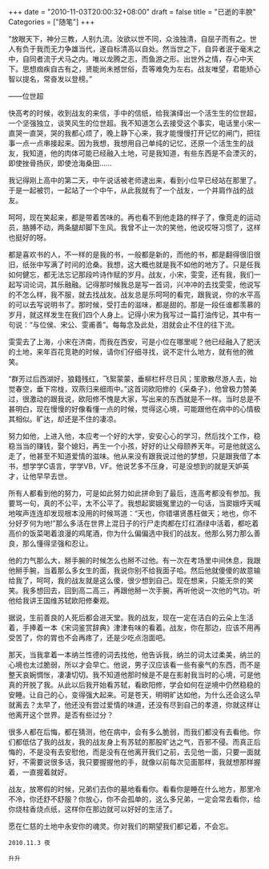 +++
date = "2010-11-03T20:00:32+08:00"
draft = false
title = "已逝的丰腴"
Categories = ["随笔"]
+++

“放眼天下，神分三教，人别九流。汝欲以世不同，众浊独清，自屈子而有之。世人有负于我而无力争雄当代，遂自标清高以自处。然当世之下，自异者泯于毫末之中，自同者流于犬马之内。唯以龙腾之志，而鱼游之形。出世外之情，存心中天下。思想痼疾自古有之，贤能尚未撼世俗，吾等难免为左右。战友唯望，君能矫心智以提名，常奋发以登榜。”

——位世超
 
 快高考的时候，收到战友的来信，手中的信纸，给我演绎出一个活生生的位世超，一个坚强独立，谈笑风生的位世超。我不知道怎么去接受这个事实，电话里小宋一直哭一直哭，哭的我都心烦了，晚上静下心来，我才能慢慢打开记忆的闸门，把往事一点一点串接起来。因为我想，我想用自己单纯的记忆，还原一个活生生的战友，我知道，他的肉体可能已经融入土地，可是我知道，有些东西是不会湮灭的，即使挫骨扬灰，即使沧海桑田……

 我记得刚上高中的第二天，中午说话被老师逮出来，看到小位早已经站在那里了。于是一起被罚，一起站了一个中午，从此我就有了一个战友，一个并肩作战的战友。

 呵呵，现在笑起来，都是带着苦味的。再也看不到他走路的样子了，像竞走的运动员，胳膊不动，两条腿却脚下生风。我曾不止一次的笑他，他说哎呀习惯了，这样也挺好的呀。

 都是喜欢书的人，不一样的是我的书，一般都是新的，而他的书，都是翻得很旧很旧，纸张中写满了时间的沧桑。我想，这大概也就是我不如他的地方了。只是任我如何健忘，都无法忘记那段吟诗作赋的岁月。战友，小宋，雯雯，还有我，我们一起写词论词，其乐融融。记得那时候我总是写一首词，兴冲冲的去找雯雯，他说写的不怎么样，我不服，就去找战友。战友总是乐呵呵的看完，跟我说，你的水平高的可以去写说明书了。那时候，受打击的滋味，都是甜的。那是一段任谁都羡慕的岁月，就这样发生在我们四个人身上。记得小宋为我写过一篇打油传记，其中有一句说：“与位侯、宋公、雯甫善”。每每念及此处，泪就会止不住的往下流。

 雯雯去了上海，小宋在济南，而我在西安，可是小位在哪里呢？他已经融入了肥沃的土地，来年百花竞艳的时候，请你们仔细寻找，说不定什么地方，就有他的微笑。

 “群芳过后西湖好，狼籍残红，飞絮蒙蒙，垂柳栏杆尽日风；笙歌散尽游人去，始觉春空，垂下帘栊，双燕归来细雨中。”这首词欧阳修的《采桑子》，他曾极力赞美过，很激动的跟我说，欧阳修不愧是大家，写出来的东西就是不一样。当时总是不甚明白，现在慢慢的好像看懂一点的时候，觉得这心境，可能跟他在病中的心情极其相似。旷达，却还是不住的凄凉。

 努力如他，上进入他，本应考一个好的大学，安安心心的学习，然后找个工作，稳稳当当的赚钱，娶个媳妇，再生一个小孩，好好的让父母颐养天年。可是他就这么走了，他甚至不知道爱情的滋味。他从来没有跟我说过他的梦想，只是跟我借了本书，想学学C语言，学学VB，VF。他说艺多不压身，可是没想到的就是天妒英才，让他早早去世。

 所有人都看到他的努力，可是如此努力如此拼命到了最后，连高考都没有参加。我要骂一句，真的不公平，太不公平了。我想起窦娥冤里边的一句话，当窦娥呼天喊地唉声连连却发现根本没用的时候骂道：“天也，你错堪贤愚枉做天；地也，你不分好歹何为地!”那么多活在世界上混日子的行尸走肉都在灯红酒绿中活着，都吃着高价的饭菜喝着浪漫的鸡尾酒，你为什么偏偏选中我们的战友。他那么努力那么善良，那么懂得坚强和忍让。

 他的力气那么大，掰手腕的时候怎么也掰不过他。有一次在考场里中间休息，我跟他掰手腕，当着那么多女生的面，我说你别不给我面子哈。然后他就傻傻的故意输给我了，呵呵，我的战友就是这么傻，很少想到自己。现在想来，只能无奈的笑笑。我多想回去，回到高二高三，再跟他掰一次手腕，再听他说一次他的气功。听他给我讲王国维苏轼欧阳修秦观。

 据说，生前善良的人死后都会进天堂。我的战友，现在一定在洁白的云朵上生活着，手捧着一本《宋词鉴赏辞典》津津有味的看着。战友，你在那边，应该不用再受苦了，你的胃也不会再疼了，还是少吃点泡面吧。

 那天，当我拿着一本纳兰性德的词去找他，他告诉我，纳兰的词太过柔美，纳兰的心境也太过脆弱，所以才会早亡。他说，男子汉应该看一些有豪气的东西，而不是整天哀婉惆怅，凄凄切切。我不知道他那时候是不是在影射我当时的心境，可是他真的开脱了我。从此以后我开始看苏轼，看欧阳修，学会如何在逆境中仍然稳稳的安睡。让自己的心，变得强大起来。可是苍天，明明旷达如他，为什么还会这么早就离去？太早了，他还没有尝过爱情的味道，还没有尽到自己的孝道，你就这样让他离开这个世界。是否有些过分？

 很多人都在后悔，都在猜测，他在病中，会有多么脆弱，而我们都没有去看他。你们都低估了我的战友，我的战友身上有苏轼的那股旷达之气，百邪不侵。而真正后悔的，不是没有去安慰他，而是没有在他离开我们之前，去见他一面，只要一面就好，不需要说很多话，我只要握握他的手，就像以前每次见面那样，我就想那样握着，一直握着就好。

 战友，放寒假的时候，兄弟们去你的墓地看看你。看看你是睡在什么地方，那里冷不冷，你还舒不舒服？你放心，你不会孤单的，这么多兄弟，一定会常去看你，给你烧柱香烧点纸，这样你在那边就可以好好的生活了。

 愿在仁慈的土地中永安你的魂灵。你对我们的期望我们都记着，不会忘。


`2010.11.3 夜`

`升升`
